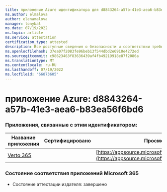 ```yaml
---
title: приложение Azure идентификатора для d8843264-a57b-41e3-aea6-b83ea56f6bd6
ms.author: elmalova
author: elenamalova
manager: tonybal
ms.date: 07/19/2022
ms.topic: article
ms.service: attestation
certification_type: attested
description: Все доступные сведения о безопасности и соответствии требованиям для d8843264-a57b-41e3-aea6-b83ea56f6bd6.
ms.openlocfilehash: 37ea07f2083fe96beb13f544dbd2e6910e4272ed
ms.sourcegitcommit: c98623463f83636439af4fb49219918e87f2086a
ms.translationtype: MT
ms.contentlocale: ru-RU
ms.lasthandoff: 07/19/2022
ms.locfileid: "66873605"
---
```

# <a name="azure-app-id-d8843264-a57b-41e3-aea6-b83ea56f6bd6"></a>приложение Azure: d8843264-a57b-41e3-aea6-b83ea56f6bd6


### <a name="apps-associated-with-this-id"></a>Приложения, связанные с этим идентификатором:
| **Название приложения** | **Сертифицировано** | **Просмотр в AppSource** |
|--------------|---------------|-----------------------|
| [Verto 365](../forward/WA200003230.md) |  | [https://appsource.microsoft.com/product/office/WA200003230](https://appsource.microsoft.com/product/office/WA200003230) |

### <a name="microsoft-365-app-compliance-status"></a>Состояние соответствия приложений Microsoft 365
- Состояние аттестации издателя: завершено
